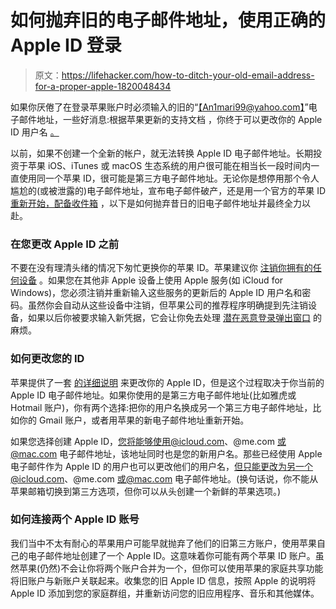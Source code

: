 # 如何抛弃旧的电子邮件地址，使用正确的 Apple ID 登录

> 原文：<https://lifehacker.com/how-to-ditch-your-old-email-address-for-a-proper-apple-1820048434>

如果你厌倦了在登录苹果账户时必须输入的旧的“[【An1mari99@yahoo.com】](mailto:An1mari99@yahoo.com)”电子邮件地址，一些好消息:根据苹果更新的支持文档 ，你终于可以更改你的 Apple ID 用户名 [。](https://support.apple.com/en-us/HT202667)



以前，如果不创建一个全新的帐户，就无法转换 Apple ID 电子邮件地址。长期投资于苹果 iOS、iTunes 或 macOS 生态系统的用户很可能在相当长一段时间内一直使用同一个苹果 ID，很可能是第三方电子邮件地址。无论你是想停用那个令人尴尬的(或被泄露的)电子邮件地址，宣布电子邮件破产，还是用一个官方的苹果 ID[重新开始，配备收件箱](https://lifehacker.com/how-to-change-your-email-address-without-screwing-every-1481486947) ，以下是如何抛弃昔日的旧电子邮件地址并最终全力以赴。

### **在您更改 Apple ID 之前**

不要在没有理清头绪的情况下匆忙更换你的苹果 ID。苹果建议你 [注销你拥有的任何设备](https://support.apple.com/en-us/HT204071) 。如果您在其他非 Apple 设备上使用 Apple 服务(如 iCloud for Windows)，您必须注销并重新输入这些服务的更新后的 Apple ID 用户名和密码。虽然你会自动从这些设备中注销，但苹果公司的推荐程序明确提到先注销设备，如果以后你被要求输入新凭据，它会让你免去处理 [潜在恶意登录弹出窗口](https://lifehacker.com/how-to-stop-ios-apps-from-stealing-your-apple-id-passwo-1819978731) 的麻烦。

### **如何更改您的 ID**

苹果提供了一套 [的详细说明](https://support.apple.com/en-us/HT202667) 来更改你的 Apple ID，但是这个过程取决于你当前的 Apple ID 电子邮件地址。如果你使用的是第三方电子邮件地址(比如雅虎或 Hotmail 账户)，你有两个选择:把你的用户名换成另一个第三方电子邮件地址，比如你的 Gmail 账户，或者用苹果的新电子邮件地址重新开始。

如果您选择创建 Apple ID，您将能够使用@icloud.com、@me.com 或@mac.com 电子邮件地址，该地址同时也是您的新用户名。那些已经使用 Apple 电子邮件作为 Apple ID 的用户也可以更改他们的用户名，但只能更改为另一个@icloud.com、@me.com 或@mac.com 电子邮件地址。(换句话说，你不能从苹果邮箱切换到第三方选项，但你可以从头创建一个新鲜的苹果选项。)

### **如何连接两个 Apple ID 账号**

我们当中不太有耐心的苹果用户可能早就抛弃了他们的旧第三方账户，使用苹果自己的电子邮件地址创建了一个 Apple ID。这意味着你可能有两个苹果 ID 账户。虽然苹果(仍然)不会让你将两个账户合并为一个，但你可以使用苹果的家庭共享功能将旧账户与新账户关联起来。收集您的旧 Apple ID 信息，按照 Apple 的说明将 Apple ID 添加到您的家庭群组，并重新访问您的旧应用程序、音乐和其他媒体。